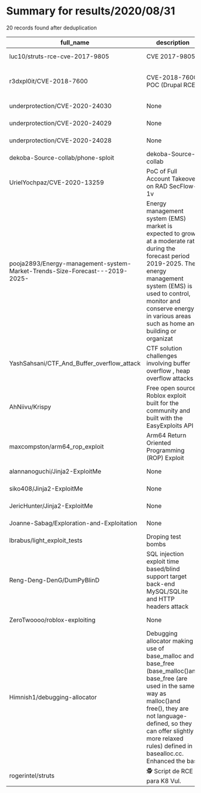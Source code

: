 
# Summary for results/2020/08/31
    
20 records found after deduplication

| full_name | description | html_url | matched_list | matched_count | pushed_at | size | stargazers_count | language | forks_count |
|-----------------------------------------------------------------------------|------------------------------------------------------------------------------------------------------------------------------------------------------------------------------------------------------------------------------------------------------------------|------------------------------------------------------------------------------------------------|----------------------------------------|-----------------|---------------------------|--------|--------------------|------------|---------------|
| luc10/struts-rce-cve-2017-9805 | CVE 2017-9805 | https://github.com/luc10/struts-rce-cve-2017-9805 | ['cve-2', 'rce'] | 2 | 2020-08-31 04:34:29+00:00 | 4 | 57 | Go | 27 |
| r3dxpl0it/CVE-2018-7600 | CVE-2018-7600 POC (Drupal RCE) | https://github.com/r3dxpl0it/CVE-2018-7600 | ['cve poc', 'cve-2', 'rce', 'rce poc'] | 4 | 2020-08-31 14:52:37+00:00 | 17 | 5 | Python | 4 |
| underprotection/CVE-2020-24030 | None | https://github.com/underprotection/CVE-2020-24030 | ['cve-2'] | 1 | 2020-08-31 18:46:07+00:00 | 6 | 0 | | 0 |
| underprotection/CVE-2020-24029 | None | https://github.com/underprotection/CVE-2020-24029 | ['cve-2'] | 1 | 2020-08-31 18:46:28+00:00 | 7 | 0 | | 0 |
| underprotection/CVE-2020-24028 | None | https://github.com/underprotection/CVE-2020-24028 | ['cve-2'] | 1 | 2020-08-31 18:23:59+00:00 | 6 | 0 | | 0 |
| dekoba-Source-collab/phone-sploit | dekoba-Source-collab | https://github.com/dekoba-Source-collab/phone-sploit | ['sploit'] | 1 | 2020-08-31 17:41:46+00:00 | 1 | 1 | nan | 0 |
| UrielYochpaz/CVE-2020-13259 | PoC of Full Account Takeover on RAD SecFlow-1v | https://github.com/UrielYochpaz/CVE-2020-13259 | ['cve poc', 'cve-2'] | 2 | 2020-08-31 13:53:04+00:00 | 42 | 3 | HTML | 0 |
| pooja2893/Energy-management-system-Market-Trends-Size-Forecast---2019-2025- | Energy management system (EMS) market is expected to grow at a moderate rate during the forecast period 2019-2025. The energy management system (EMS) is used to control, monitor and conserve energy in various areas such as home and building or organizat | https://github.com/pooja2893/Energy-management-system-Market-Trends-Size-Forecast---2019-2025- | ['exploit'] | 1 | 2020-08-31 11:53:10+00:00 | 0 | 0 | | 0 |
| YashSahsani/CTF_And_Buffer_overflow_attack | CTF solution challenges involving buffer overflow , heap overflow attacks | https://github.com/YashSahsani/CTF_And_Buffer_overflow_attack | ['heap overflow'] | 1 | 2020-08-31 09:23:20+00:00 | 803 | 0 | Python | 0 |
| AhNiivu/Krispy | Free open source Roblox exploit built for the community and built with the EasyExploits API | https://github.com/AhNiivu/Krispy | ['exploit'] | 1 | 2020-08-31 17:52:44+00:00 | 14606 | 0 | | 0 |
| maxcompston/arm64_rop_exploit | Arm64 Return Oriented Programming (ROP) Exploit | https://github.com/maxcompston/arm64_rop_exploit | ['exploit'] | 1 | 2020-08-31 00:33:00+00:00 | 16 | 0 | Python | 0 |
| alannanoguchi/Jinja2-ExploitMe | None | https://github.com/alannanoguchi/Jinja2-ExploitMe | ['exploit'] | 1 | 2020-08-31 19:22:57+00:00 | 65 | 0 | HTML | 0 |
| siko408/Jinja2-ExploitMe | None | https://github.com/siko408/Jinja2-ExploitMe | ['exploit'] | 1 | 2020-08-31 08:51:01+00:00 | 65 | 0 | HTML | 0 |
| JericHunter/Jinja2-ExploitMe | None | https://github.com/JericHunter/Jinja2-ExploitMe | ['exploit'] | 1 | 2020-08-31 16:00:36+00:00 | 65 | 0 | HTML | 0 |
| Joanne-Sabag/Exploration-and-Exploitation | None | https://github.com/Joanne-Sabag/Exploration-and-Exploitation | ['exploit'] | 1 | 2020-08-31 16:52:18+00:00 | 12290 | 0 | Python | 0 |
| lbrabus/light_exploit_tests | Droping test bombs | https://github.com/lbrabus/light_exploit_tests | ['exploit'] | 1 | 2020-08-31 08:12:32+00:00 | 1010 | 0 | XSLT | 0 |
| Reng-Deng-DenG/DumPyBlinD | SQL injection exploit time based/blind support target back-end MySQL/SQLite and HTTP headers attack | https://github.com/Reng-Deng-DenG/DumPyBlinD | ['exploit'] | 1 | 2020-08-31 09:41:54+00:00 | 94 | 0 | Python | 1 |
| ZeroTwoooo/roblox-exploiting | None | https://github.com/ZeroTwoooo/roblox-exploiting | ['exploit'] | 1 | 2020-08-31 22:07:36+00:00 | 40 | 0 | Lua | 0 |
| Himnish1/debugging-allocator | Debugging allocator making use of base_malloc and base_free (base_malloc()and base_free (are used in the same way as malloc()and free(), they are not language-defined, so they can offer slightly more relaxed rules) defined in basealloc.cc. Enhanced the bas | https://github.com/Himnish1/debugging-allocator | ['heap overflow'] | 1 | 2020-08-31 03:47:01+00:00 | 37 | 0 | C++ | 0 |
| rogerintel/struts | 🕵 Script de RCE para K8 Vul. | https://github.com/rogerintel/struts | ['rce'] | 1 | 2020-08-31 01:22:25+00:00 | 51 | 0 | | 0 |
